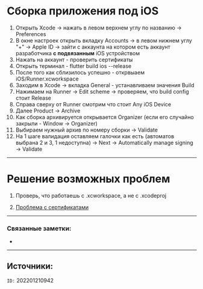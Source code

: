 # Сборка приложения под iOS
1. Открыть Xcode -> нажать в левом верхнем углу по названию -> Preferences
2. В окне настроек открыть вкладку Accounts -> в левом нижнем углу "+" -> Apple ID -> зайти с аккаунта на котором есть аккаунт разработчика **с подвязанным** iOS устройством
3. Нажать на аккаунт - проверить сертификаты
4. Открыть терминал - flutter build ios --release
5. После того как сблизилось успешно - открвыаем iOS/Runner.xcworkspace
6. Заходим в Xcode -> вкладка General - устанавливаем значения Build 
7.  Нажимаем на Runner -> Edit scheme -> проверяем, что build config стоит Release
8.  Справа сверху от Runner смотрим что стоит Any iOS Device
11. Далее Product -> Archive
12. Как сборка архивируется открывается Organizer (если его случайно закрыли - Window -> Organizer)
13. Выбираем нужный архив по номеру сборки -> Validate
14. На 1 шаге валидация оставляем галочки как есть (автоматов выбрана 2 и 3, 1 недоступна) -> Next -> Automatically manage signing -> Validate

---

# Решение возможных проблем

1. Проверь, что работаешь с .xcworkspace, а не с .xcodeproj

2. [Проблема с сертификатами](https://stackoverflow.com/questions/39568005/xcode-8-shows-error-that-provisioning-profile-doesnt-include-signing-certificat)

---
### Связанные заметки:
- 

---
**Источники**: 
- 

`ID:` 202201210942